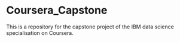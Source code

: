 # Coursera_Capstone
This is a repository for the capstone project of the IBM data science specialisation on Coursera. 

